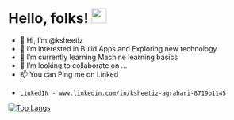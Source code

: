 # Hello, folks! <img src="https://raw.githubusercontent.com/MartinHeinz/MartinHeinz/master/wave.gif" width="30px">

- 👋 Hi, I’m @ksheetiz
- 👀 I’m interested in Build Apps and Exploring new technology
- 🌱 I’m currently learning Machine learning basics
- 💞️ I’m looking to collaborate on ...
- 📫 You can Ping me on Linked 
-     LinkedIN - www.linkedin.com/in/ksheetiz-agrahari-8719b1145 


[![Top Langs](https://github-readme-stats.vercel.app/api/top-langs/?username=anuraghazra&hide=javascript,html)](https://github.com/anuraghazra/github-readme-stats)

<!---
ksheetiz/ksheetiz is a ✨ special ✨ repository because its `README.md` (this file) appears on your GitHub profile.
You can click the Preview link to take a look at your changes.
--->
